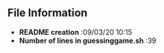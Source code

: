 ## File Information
- **README creation** :09/03/20 10:15
- **Number of lines in guessinggame.sh** :39
